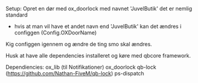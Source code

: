 Setup:
Opret en dør med ox_doorlock med navnet 'JuvelButik' det er nemlig standard
 - hvis at man vil have et andet navn end 'JuvelButik' kan det ændres i configgen (Config.OXDoorName)

Kig configgen igennem og ændre de ting smo skal ændres.

Husk at have alle dependencies installeret og køre med qbcore framework.

Dependiencies:
ox_lib (til Notifikationer)
ox_doorlock
qb-lock (https://github.com/Nathan-FiveM/qb-lock)
ps-dispatch
